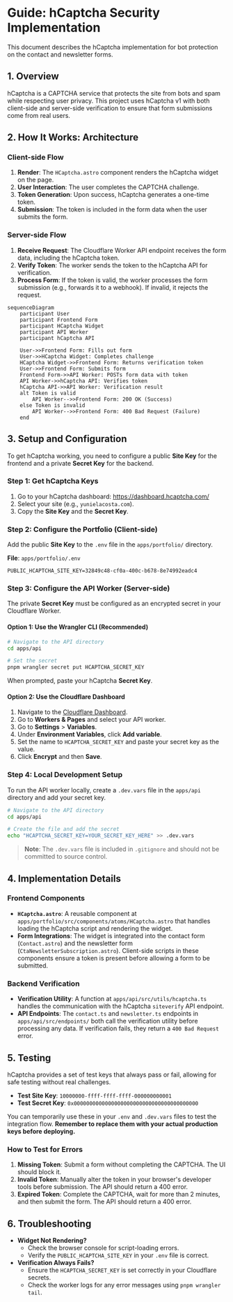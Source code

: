 # Guide: hCaptcha Security Implementation

This document describes the hCaptcha implementation for bot protection on the contact and newsletter forms.

## 1. Overview

hCaptcha is a CAPTCHA service that protects the site from bots and spam while respecting user privacy. This project uses hCaptcha v1 with both client-side and server-side verification to ensure that form submissions come from real users.

## 2. How It Works: Architecture

### Client-side Flow

1. **Render**: The `HCaptcha.astro` component renders the hCaptcha widget on the page.
2. **User Interaction**: The user completes the CAPTCHA challenge.
3. **Token Generation**: Upon success, hCaptcha generates a one-time token.
4. **Submission**: The token is included in the form data when the user submits the form.

### Server-side Flow

1. **Receive Request**: The Cloudflare Worker API endpoint receives the form data, including the hCaptcha token.
2. **Verify Token**: The worker sends the token to the hCaptcha API for verification.
3. **Process Form**: If the token is valid, the worker processes the form submission (e.g., forwards it to a webhook). If invalid, it rejects the request.

```mermaid
sequenceDiagram
    participant User
    participant Frontend Form
    participant HCaptcha Widget
    participant API Worker
    participant hCaptcha API

    User->>Frontend Form: Fills out form
    User->>HCaptcha Widget: Completes challenge
    HCaptcha Widget->>Frontend Form: Returns verification token
    User->>Frontend Form: Submits form
    Frontend Form->>API Worker: POSTs form data with token
    API Worker->>hCaptcha API: Verifies token
    hCaptcha API->>API Worker: Verification result
    alt Token is valid
        API Worker-->>Frontend Form: 200 OK (Success)
    else Token is invalid
        API Worker-->>Frontend Form: 400 Bad Request (Failure)
    end
```

## 3. Setup and Configuration

To get hCaptcha working, you need to configure a public **Site Key** for the frontend and a private **Secret Key** for the backend.

### Step 1: Get hCaptcha Keys

1. Go to your hCaptcha dashboard: <https://dashboard.hcaptcha.com/>
2. Select your site (e.g., `yunielacosta.com`).
3. Copy the **Site Key** and the **Secret Key**.

### Step 2: Configure the Portfolio (Client-side)

Add the public **Site Key** to the `.env` file in the `apps/portfolio/` directory.

**File**: `apps/portfolio/.env`

```env
PUBLIC_HCAPTCHA_SITE_KEY=32849c48-cf0a-400c-b678-8e74992eadc4
```

### Step 3: Configure the API Worker (Server-side)

The private **Secret Key** must be configured as an encrypted secret in your Cloudflare Worker.

#### Option 1: Use the Wrangler CLI (Recommended)

```bash
# Navigate to the API directory
cd apps/api

# Set the secret
pnpm wrangler secret put HCAPTCHA_SECRET_KEY
```

When prompted, paste your hCaptcha **Secret Key**.

#### Option 2: Use the Cloudflare Dashboard

1. Navigate to the [Cloudflare Dashboard](https://dash.cloudflare.com/).
2. Go to **Workers & Pages** and select your API worker.
3. Go to **Settings** > **Variables**.
4. Under **Environment Variables**, click **Add variable**.
5. Set the name to `HCAPTCHA_SECRET_KEY` and paste your secret key as the value.
6. Click **Encrypt** and then **Save**.

### Step 4: Local Development Setup

To run the API worker locally, create a `.dev.vars` file in the `apps/api` directory and add your secret key.

```bash
# Navigate to the API directory
cd apps/api

# Create the file and add the secret
echo "HCAPTCHA_SECRET_KEY=YOUR_SECRET_KEY_HERE" >> .dev.vars
```

> **Note**: The `.dev.vars` file is included in `.gitignore` and should not be committed to source control.

## 4. Implementation Details

### Frontend Components

- **`HCaptcha.astro`**: A reusable component at `apps/portfolio/src/components/atoms/HCaptcha.astro` that handles loading the hCaptcha script and rendering the widget.
- **Form Integrations**: The widget is integrated into the contact form (`Contact.astro`) and the newsletter form (`CtaNewsletterSubscription.astro`). Client-side scripts in these components ensure a token is present before allowing a form to be submitted.

### Backend Verification

- **Verification Utility**: A function at `apps/api/src/utils/hcaptcha.ts` handles the communication with the hCaptcha `siteverify` API endpoint.
- **API Endpoints**: The `contact.ts` and `newsletter.ts` endpoints in `apps/api/src/endpoints/` both call the verification utility before processing any data. If verification fails, they return a `400 Bad Request` error.

## 5. Testing

hCaptcha provides a set of test keys that always pass or fail, allowing for safe testing without real challenges.

- **Test Site Key**: `10000000-ffff-ffff-ffff-000000000001`
- **Test Secret Key**: `0x0000000000000000000000000000000000000000`

You can temporarily use these in your `.env` and `.dev.vars` files to test the integration flow. **Remember to replace them with your actual production keys before deploying.**

### How to Test for Errors

1. **Missing Token**: Submit a form without completing the CAPTCHA. The UI should block it.
2. **Invalid Token**: Manually alter the token in your browser's developer tools before submission. The API should return a 400 error.
3. **Expired Token**: Complete the CAPTCHA, wait for more than 2 minutes, and then submit the form. The API should return a 400 error.

## 6. Troubleshooting

- **Widget Not Rendering?**
  - Check the browser console for script-loading errors.
  - Verify the `PUBLIC_HCAPTCHA_SITE_KEY` in your `.env` file is correct.
- **Verification Always Fails?**
  - Ensure the `HCAPTCHA_SECRET_KEY` is set correctly in your Cloudflare secrets.
  - Check the worker logs for any error messages using `pnpm wrangler tail`.
